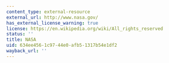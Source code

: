 ```yaml
---
content_type: external-resource
external_url: http://www.nasa.gov/
has_external_license_warning: true
license: https://en.wikipedia.org/wiki/All_rights_reserved
status: ''
title: NASA
uid: 634ee456-1c97-44e0-afb5-1317b54e1df2
wayback_url: ''
---
```

